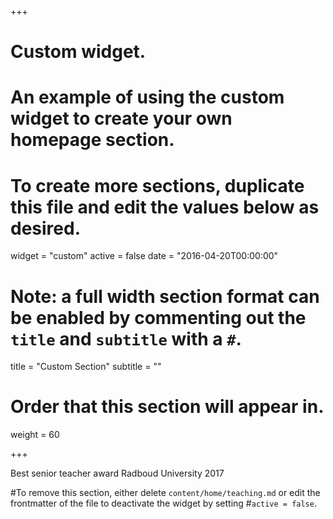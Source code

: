 +++
# Custom widget.
# An example of using the custom widget to create your own homepage section.
# To create more sections, duplicate this file and edit the values below as desired.
widget = "custom"
active = false
date = "2016-04-20T00:00:00"

# Note: a full width section format can be enabled by commenting out the `title` and `subtitle` with a `#`.
title = "Custom Section"
subtitle = ""

# Order that this section will appear in.
weight = 60

+++

Best senior teacher award Radboud University 2017

#To remove this section, either delete `content/home/teaching.md` or edit the frontmatter of the file to deactivate the widget by setting #`active = false`.
